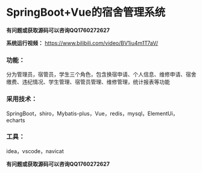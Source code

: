 # SpringBoot+Vue的宿舍管理系统

**有问题或获取源码可以咨询QQ1760272627** 

**系统运行视频：**  https://www.bilibili.com/video/BV1iu4m1T7aV/

### 功能：
分为管理员，宿管员，学生三个角色，包含换宿申请、个人信息、维修申请、宿舍缴费、违纪情况、学生管理、宿管员管理、维修管理，统计报表等功能

### 采用技术：
SpringBoot，shiro，Mybatis-plus，Vue，redis，mysql，ElementUi，echarts

### 工具：
idea，vscode，navicat

**有问题或获取源码可以咨询QQ1760272627** 
